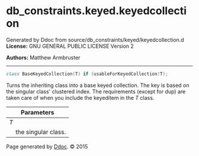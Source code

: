 # db_constraints.keyed.keyedcollection
Generated by Ddoc from source/db_constraints/keyed/keyedcollection.d
**License:**
GNU GENERAL PUBLIC LICENSE Version 2

**Authors:**
Matthew Armbruster

***
```d
class BaseKeyedCollection(T) if (usableForKeyedCollection!T);

```

Turns the inheriting class into a base keyed collection.
The key is based on the singular class' clustered index.
The requirements (except for dup) are taken care of when
you include the keyeditem in the *T* class.

Parameters |
---|
*T*|
&nbsp;&nbsp;&nbsp;&nbsp;the singular class.|





Page generated by [Ddoc](http://dlang.org/ddoc.html). :copyright: 2015

